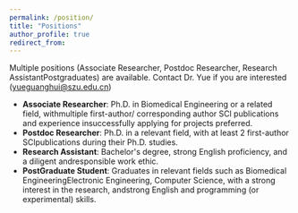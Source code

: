 ```yaml
---
permalink: /position/
title: "Positions"
author_profile: true
redirect_from: 
---
```


Multiple positions (Associate Researcher, Postdoc Researcher, Research AssistantPostgraduates) are available. Contact Dr. Yue if you are interested (yueguanghui@szu.edu.cn)
- **Associate Researcher**: Ph.D. in Biomedical Engineering or a related field, withmultiple first-author/ corresponding author SCl publications and experience insuccessfully applying for projects preferred.
- **Postdoc Researcher**: Ph.D. in a relevant field, with at least 2 first-author SClpublications during their Ph.D. studies.
- **Research Assistant**: Bachelor's degree, strong English proficiency, and a diligent andresponsible work ethic.
- **PostGraduate Student**: Graduates in relevant fields such as Biomedical EngineeringElectronic Engineering, Computer Science, with a strong interest in the research, andstrong English and programming (or experimental) skills.

